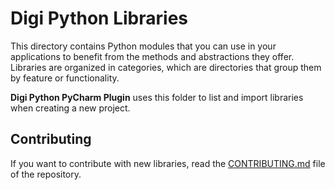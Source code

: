 Digi Python Libraries
=====================

This directory contains Python modules that you can use in your applications
to benefit from the methods and abstractions they offer. Libraries are
organized in categories, which are directories that group them by feature or
functionality.

**Digi Python PyCharm Plugin** uses this folder to list and import libraries
when creating a new project.

Contributing
------------

If you want to contribute with new libraries, read the
[CONTRIBUTING.md](../CONTRIBUTING.md) file of the repository.

